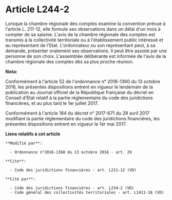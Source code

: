 # Article L244-2

Lorsque la chambre régionale des comptes examine la convention prévue à l'article L. 211-12, elle formule ses observations
dans un délai d'un mois à compter de sa saisine. L'avis de la chambre régionale des comptes est transmis à la collectivité
territoriale ou à l'établissement public intéressé et au représentant de l'Etat. L'ordonnateur ou son représentant peut, à sa
demande, présenter oralement ses observations. Il peut être assisté par une personne de son choix. L'assemblée délibérante
est informée de l'avis de la chambre régionale des comptes dès sa plus proche réunion.

**Nota:**

Conformément à l'article 52 de l'ordonnance n° 2016-1360 du 13 octobre 2016, les présentes dispositions entrent en vigueur le
lendemain de la publication au Journal officiel de la République française du décret en Conseil d'Etat relatif à la partie
réglementaire du code des juridictions financières, et au plus tard le 1er juillet 2017.

Conformément à l'article 184 du décret n° 2017-671 du 28 avril 2017 modifiant la partie réglementaire du code des
juridictions financières, les présentes dispositions entrent en vigueur le 1er mai 2017.

**Liens relatifs à cet article**

	**Modifié par**:

	  - Ordonnance n°2016-1360 du 13 octobre 2016 - art. 29

	**Cite**:

	  - Code des juridictions financières - art. L211-12 (VD)

	**Cité par**:

	  - Code des juridictions financières - art. L234-2 (VD)
	  - Code général des collectivités territoriales - art. L1411-18 (VD)
